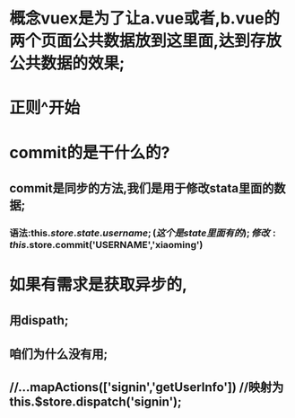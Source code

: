# 概念vuex是为了让a.vue或者,b.vue的两个页面公共数据放到这里面,达到存放公共数据的效果;

# 正则^开始

# commit的是干什么的?

## commit是同步的方法,我们是用于修改stata里面的数据;

### 语法:this.$store.state.username;(这个是state里面有的);   修改 :  this.$store.commit('USERNAME','xiaoming')

# 如果有需求是获取异步的,

## 用dispath;

## 咱们为什么没有用;

## //...mapActions(['signin','getUserInfo']) //映射为this.$store.dispatch('signin');